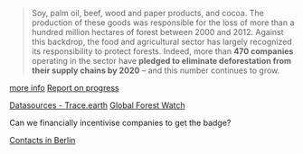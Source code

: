 > Soy, palm oil, beef, wood and paper products, and cocoa. The production of these goods was responsible for the loss of more than a hundred million hectares of forest between 2000 and 2012. Against this backdrop, the food and agricultural sector has largely recognized its responsibility to protect forests. Indeed, more than **470 companies** operating in the sector have **pledged to eliminate deforestation from their supply chains by 2020** – and this number continues to grow.

[more info](https://climatefocus.com/publications/zero-deforestation-commodity-supply-chains-2020-are-we-winning)
[Report on progress](https://climatefocus.com/sites/default/files/20171106%20ISU%20Background%20Paper.pdf)

[Datasources - Trace.earth](https://trase.earth/)
[Global Forest Watch](https://www.globalforestwatch.org/)

Can we financially incentivise companies to get the badge?

[Contacts in Berlin](https://climatefocus.com/publications/zero-deforestation-commodity-supply-chains-2020-are-we-winning)
